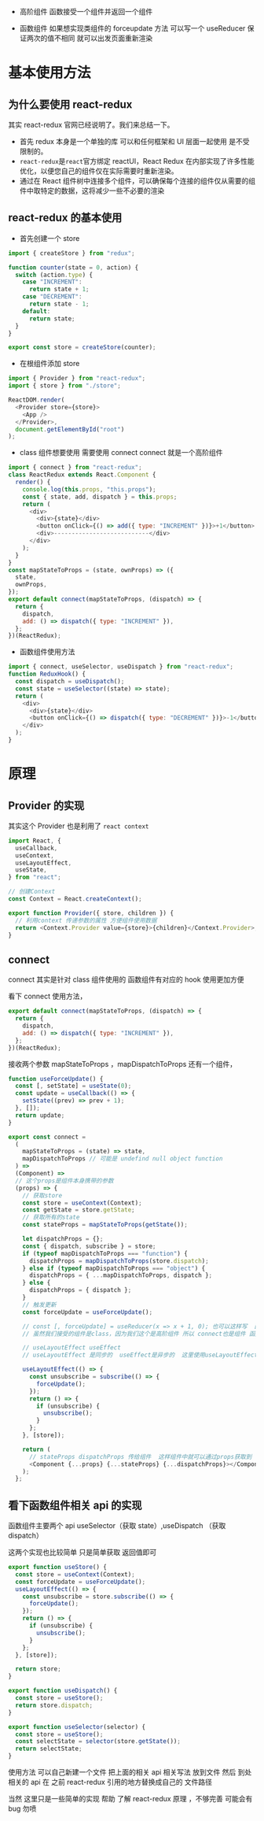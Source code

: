 - 高阶组件 函数接受一个组件并返回一个组件

- 函数组件 如果想实现类组件的 forceupdate 方法 可以写一个 useReducer 保证两次的值不相同 就可以出发页面重新渲染

# 基本使用方法

## 为什么要使用 react-redux

其实 react-redux 官网已经说明了。我们来总结一下。

- 首先 redux 本身是一个单独的库 可以和任何框架和 UI 层面一起使用 是不受限制的。
- `react-redux`是`react`官方绑定 reactUI，React Redux 在内部实现了许多性能优化，以便您自己的组件仅在实际需要时重新渲染。
- 通过在 React 组件树中连接多个组件，可以确保每个连接的组件仅从需要的组件中取特定的数据，这将减少一些不必要的渲染

## react-redux 的基本使用

- 首先创建一个 store

```js
import { createStore } from "redux";

function counter(state = 0, action) {
  switch (action.type) {
    case "INCREMENT":
      return state + 1;
    case "DECREMENT":
      return state - 1;
    default:
      return state;
  }
}

export const store = createStore(counter);
```

- 在根组件添加 store

```js
import { Provider } from "react-redux";
import { store } from "./store";

ReactDOM.render(
  <Provider store={store}>
    <App />
  </Provider>,
  document.getElementById("root")
);
```

- class 组件想要使用 需要使用 connect
  connect 就是一个高阶组件

```js
import { connect } from "react-redux";
class ReactRedux extends React.Component {
  render() {
    console.log(this.props, "this.props");
    const { state, add, dispatch } = this.props;
    return (
      <div>
        <div>{state}</div>
        <button onClick={() => add({ type: "INCREMENT" })}>+1</button>
        <div>---------------------------</div>
      </div>
    );
  }
}
const mapStateToProps = (state, ownProps) => ({
  state,
  ownProps,
});
export default connect(mapStateToProps, (dispatch) => {
  return {
    dispatch,
    add: () => dispatch({ type: "INCREMENT" }),
  };
})(ReactRedux);
```

- 函数组件使用方法

```js
import { connect, useSelector, useDispatch } from "react-redux";
function ReduxHook() {
  const dispatch = useDispatch();
  const state = useSelector((state) => state);
  return (
    <div>
      <div>{state}</div>
      <button onClick={() => dispatch({ type: "DECREMENT" })}>-1</button>
    </div>
  );
}
```

# 原理

## Provider 的实现

其实这个 Provider 也是利用了 `react context`

```js
import React, {
  useCallback,
  useContext,
  useLayoutEffect,
  useState,
} from "react";

// 创建Context
const Context = React.createContext();

export function Provider({ store, children }) {
  // 利用context 传递参数的属性 方便组件使用数据
  return <Context.Provider value={store}>{children}</Context.Provider>;
}
```

## connect

connect 其实是针对 class 组件使用的 函数组件有对应的 hook 使用更加方便

看下 connect 使用方法，

```js
export default connect(mapStateToProps, (dispatch) => {
  return {
    dispatch,
    add: () => dispatch({ type: "INCREMENT" }),
  };
})(ReactRedux);
```

接收两个参数 mapStateToProps ，mapDispatchToProps 还有一个组件，

```js
function useForceUpdate() {
  const [, setState] = useState(0);
  const update = useCallback(() => {
    setState((prev) => prev + 1);
  }, []);
  return update;
}

export const connect =
  (
    mapStateToProps = (state) => state,
    mapDispatchToProps // 可能是 undefind null object function
  ) =>
  (Component) =>
  // 这个props是组件本身携带的参数
  (props) => {
    // 获取store
    const store = useContext(Context);
    const getState = store.getState;
    // 获取所有的state
    const stateProps = mapStateToProps(getState());

    let dispatchProps = {};
    const { dispatch, subscribe } = store;
    if (typeof mapDispatchToProps === "function") {
      dispatchProps = mapDispatchToProps(store.dispatch);
    } else if (typeof mapDispatchToProps === "object") {
      dispatchProps = { ...mapDispatchToProps, dispatch };
    } else {
      dispatchProps = { dispatch };
    }
    // 触发更新
    const forceUpdate = useForceUpdate();

    // const [, forceUpdate] = useReducer(x => x + 1, 0); 也可以这样写  函数组件如果要想更新 只需要让state值改变 就会触发render
    // 虽然我们接受的组件是class，因为我们这个是高阶组件 所以 connect也是组件 函数组件 所以可以用上面的方式触发render

    // useLayoutEffect useEffect
    // useLayoutEffect 是同步的  useEffect是异步的  这里使用useLayoutEffect是防止某些异常情况导致注册或者取消注册有异常

    useLayoutEffect(() => {
      const unsubscribe = subscribe(() => {
        forceUpdate();
      });
      return () => {
        if (unsubscribe) {
          unsubscribe();
        }
      };
    }, [store]);

    return (
      // stateProps dispatchProps 传给组件  这样组件中就可以通过props获取到 redux中的state和dispatch
      <Component {...props} {...stateProps} {...dispatchProps}></Component>
    );
  };
```

## 看下函数组件相关 api 的实现

函数组件主要两个 api useSelector（获取 state）,useDispatch （获取 dispatch）

这两个实现也比较简单 只是简单获取 返回值即可

```js
export function useStore() {
  const store = useContext(Context);
  const forceUpdate = useForceUpdate();
  useLayoutEffect(() => {
    const unsubscribe = store.subscribe(() => {
      forceUpdate();
    });
    return () => {
      if (unsubscribe) {
        unsubscribe();
      }
    };
  }, [store]);

  return store;
}

export function useDispatch() {
  const store = useStore();
  return store.dispatch;
}

export function useSelector(selector) {
  const store = useStore();
  const selectState = selector(store.getState());
  return selectState;
}
```

使用方法 可以自己新建一个文件 把上面的相关 api 相关写法 放到文件 然后 到处相关的 api 在 之前 react-redux 引用的地方替换成自己的 文件路径

当然 这里只是一些简单的实现 帮助 了解 react-redux 原理 ，不够完善 可能会有 bug 勿喷

